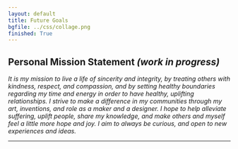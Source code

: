 ```yaml
---
layout: default
title: Future Goals
bgfile: ../css/collage.png
finished: True
---
```

## Personal Mission Statement *(work in progress)*

*It is my mission to live a life of sincerity and integrity, by treating others with kindness, respect, and compassion, and by setting healthy boundaries regarding my time and energy in order to have healthy, uplifting relationships. I strive to make a difference in my communities through my art, inventions, and role as a maker and a designer. I hope to help alleviate suffering, uplift people, share my knowledge, and make others and myself feel a little more hope and joy. I aim to always be curious, and open to new experiences and ideas.*

---
